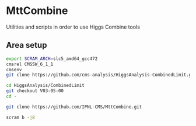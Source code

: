 MttCombine
==========

Utilities and scripts in order to use Higgs Combine tools

## Area setup

```bash
export SCRAM_ARCH=slc5_amd64_gcc472
cmsrel CMSSW_6_1_1
cmsenv
git clone https://github.com/cms-analysis/HiggsAnalysis-CombinedLimit.git HiggsAnalysis/CombinedLimit

cd HiggsAnalysis/CombinedLimit
git checkout V03-05-00
cd -

git clone https://github.com/IPNL-CMS/MttCombine.git

scram b -j8
```
